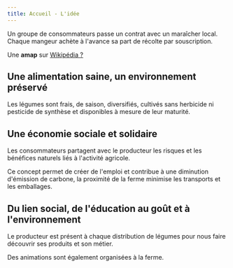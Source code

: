 ```yaml
---
title: Accueil - L'idée
---
```

Un groupe de consommateurs passe un contrat avec un maraîcher local. Chaque mangeur achète à l'avance sa part de récolte par souscription.

Une **amap** sur [Wikipédia ?](https://fr.wikipedia.org/wiki/Association_pour_le_maintien_d%27une_agriculture_paysanne)

## Une alimentation saine, un environnement préservé

Les légumes sont frais, de saison, diversifiés, cultivés sans herbicide ni pesticide de synthèse et disponibles à mesure de leur maturité.

## Une économie sociale et solidaire

Les consommateurs partagent avec le producteur les risques et les bénéfices naturels liés à l'activité agricole.

Ce concept permet de créer de l'emploi et contribue à une diminution d'émission de carbone, la proximité de la ferme minimise les transports et les emballages.

## Du lien social, de l'éducation au goût et à l'environnement

Le producteur est présent à chaque distribution de légumes pour nous faire découvrir ses produits et son métier.

Des animations sont également organisées à la ferme.